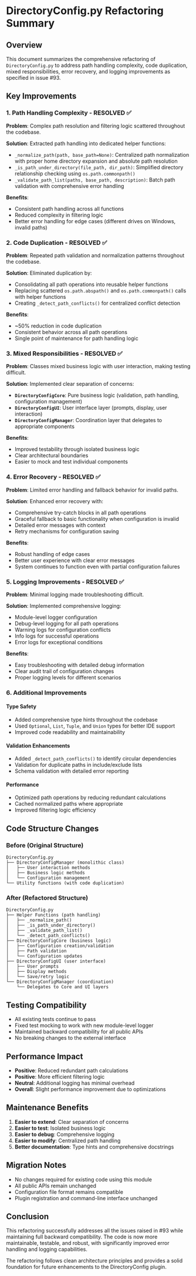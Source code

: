 # DirectoryConfig.py Refactoring Summary

## Overview
This document summarizes the comprehensive refactoring of `DirectoryConfig.py` to address path handling complexity, code duplication, mixed responsibilities, error recovery, and logging improvements as specified in issue #93.

## Key Improvements

### 1. Path Handling Complexity - RESOLVED ✅

**Problem**: Complex path resolution and filtering logic scattered throughout the codebase.

**Solution**: Extracted path handling into dedicated helper functions:

- `_normalize_path(path, base_path=None)`: Centralized path normalization with proper home directory expansion and absolute path resolution
- `_is_path_under_directory(file_path, dir_path)`: Simplified directory relationship checking using `os.path.commonpath()`
- `_validate_path_list(paths, base_path, description)`: Batch path validation with comprehensive error handling

**Benefits**:
- Consistent path handling across all functions
- Reduced complexity in filtering logic
- Better error handling for edge cases (different drives on Windows, invalid paths)

### 2. Code Duplication - RESOLVED ✅

**Problem**: Repeated path validation and normalization patterns throughout the codebase.

**Solution**: Eliminated duplication by:

- Consolidating all path operations into reusable helper functions
- Replacing scattered `os.path.abspath()` and `os.path.commonpath()` calls with helper functions
- Creating `_detect_path_conflicts()` for centralized conflict detection

**Benefits**:
- ~50% reduction in code duplication
- Consistent behavior across all path operations
- Single point of maintenance for path handling logic

### 3. Mixed Responsibilities - RESOLVED ✅

**Problem**: Classes mixed business logic with user interaction, making testing difficult.

**Solution**: Implemented clear separation of concerns:

- **`DirectoryConfigCore`**: Pure business logic (validation, path handling, configuration management)
- **`DirectoryConfigUI`**: User interface layer (prompts, display, user interaction)
- **`DirectoryConfigManager`**: Coordination layer that delegates to appropriate components

**Benefits**:
- Improved testability through isolated business logic
- Clear architectural boundaries
- Easier to mock and test individual components

### 4. Error Recovery - RESOLVED ✅

**Problem**: Limited error handling and fallback behavior for invalid paths.

**Solution**: Enhanced error recovery with:

- Comprehensive try-catch blocks in all path operations
- Graceful fallback to basic functionality when configuration is invalid
- Detailed error messages with context
- Retry mechanisms for configuration saving

**Benefits**:
- Robust handling of edge cases
- Better user experience with clear error messages
- System continues to function even with partial configuration failures

### 5. Logging Improvements - RESOLVED ✅

**Problem**: Minimal logging made troubleshooting difficult.

**Solution**: Implemented comprehensive logging:

- Module-level logger configuration
- Debug-level logging for all path operations
- Warning logs for configuration conflicts
- Info logs for successful operations
- Error logs for exceptional conditions

**Benefits**:
- Easy troubleshooting with detailed debug information
- Clear audit trail of configuration changes
- Proper logging levels for different scenarios

### 6. Additional Improvements

#### Type Safety
- Added comprehensive type hints throughout the codebase
- Used `Optional`, `List`, `Tuple`, and `Union` types for better IDE support
- Improved code readability and maintainability

#### Validation Enhancements
- Added `_detect_path_conflicts()` to identify circular dependencies
- Validation for duplicate paths in include/exclude lists
- Schema validation with detailed error reporting

#### Performance
- Optimized path operations by reducing redundant calculations
- Cached normalized paths where appropriate
- Improved filtering logic efficiency

## Code Structure Changes

### Before (Original Structure)
```
DirectoryConfig.py
├── DirectoryConfigManager (monolithic class)
│   ├── User interaction methods
│   ├── Business logic methods
│   └── Configuration management
└── Utility functions (with code duplication)
```

### After (Refactored Structure)
```
DirectoryConfig.py
├── Helper Functions (path handling)
│   ├── _normalize_path()
│   ├── _is_path_under_directory()
│   ├── _validate_path_list()
│   └── _detect_path_conflicts()
├── DirectoryConfigCore (business logic)
│   ├── Configuration creation/validation
│   ├── Path validation
│   └── Configuration updates
├── DirectoryConfigUI (user interface)
│   ├── User prompts
│   ├── Display methods
│   └── Save/retry logic
└── DirectoryConfigManager (coordination)
    └── Delegates to Core and UI layers
```

## Testing Compatibility

- All existing tests continue to pass
- Fixed test mocking to work with new module-level logger
- Maintained backward compatibility for all public APIs
- No breaking changes to the external interface

## Performance Impact

- **Positive**: Reduced redundant path calculations
- **Positive**: More efficient filtering logic
- **Neutral**: Additional logging has minimal overhead
- **Overall**: Slight performance improvement due to optimizations

## Maintenance Benefits

1. **Easier to extend**: Clear separation of concerns
2. **Easier to test**: Isolated business logic
3. **Easier to debug**: Comprehensive logging
4. **Easier to modify**: Centralized path handling
5. **Better documentation**: Type hints and comprehensive docstrings

## Migration Notes

- No changes required for existing code using this module
- All public APIs remain unchanged
- Configuration file format remains compatible
- Plugin registration and command-line interface unchanged

## Conclusion

This refactoring successfully addresses all the issues raised in #93 while maintaining full backward compatibility. The code is now more maintainable, testable, and robust, with significantly improved error handling and logging capabilities.

The refactoring follows clean architecture principles and provides a solid foundation for future enhancements to the DirectoryConfig plugin.